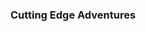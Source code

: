 ---
class: "col-sm-6 col-md-4 grid-item illustrator"
image: assets/images/portfolio/illustrator/cutting_edge_adventures/001sm.jpg
link: "discipline/illustrator_projects.html#cutting_edge_adventures"
focus: Branding
name: Cutting Edge Adventures
description: A poster and product packaging.
display_order: 1

divid: "cutting_edge_adventures"
title: <h3>Cutting Edge Adventures</h3>
description_long: <p>This posters and product packaging were produced for a Typography course in Summer 2022. The premise is the brand "Cutting Edge Adventures" is advertising for extreme adventures and has expanded into the energy bar market.</p>
imagelinks: 
  - /assets/images/portfolio/illustrator/cutting_edge_adventures/001.jpg
  - /assets/images/portfolio/illustrator/cutting_edge_adventures/002.jpg
  - /assets/images/portfolio/illustrator/cutting_edge_adventures/003.jpg
  - /assets/images/portfolio/illustrator/cutting_edge_adventures/004.jpg
images: 
  - /assets/images/portfolio/illustrator/cutting_edge_adventures/001sm.jpg
  - /assets/images/portfolio/illustrator/cutting_edge_adventures/002.jpg
  - /assets/images/portfolio/illustrator/cutting_edge_adventures/003sm.jpg
  - /assets/images/portfolio/illustrator/cutting_edge_adventures/004.jpg
foci: 
  - Type Heirarchy
  - Branding
  - Seamless Patterns
  - Color Palette
---